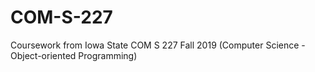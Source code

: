 # COM-S-227
Coursework from Iowa State COM S 227 Fall 2019 (Computer Science - Object-oriented Programming)
